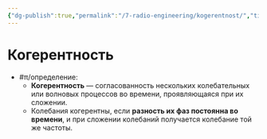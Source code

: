 ```yaml
---
{"dg-publish":true,"permalink":"/7-radio-engineering/kogerentnost/","title":"Когерентность"}
---
```



# Когерентность

- #π/определение:
	- **Когерентность** — согласованность нескольких колебательных или волновых процессов во времени, проявляющаяся при их сложении.
	- Колебания когерентны, если **разность их фаз постоянна во времени**, и при сложении колебаний получается колебание той же частоты.

